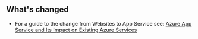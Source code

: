## What's changed
* For a guide to the change from Websites to App Service see: [Azure App Service and Its Impact on Existing Azure Services](/app-service-web/app-service-changes-existing-services)
